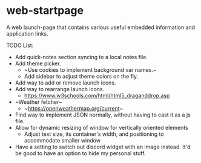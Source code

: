 # web-startpage
A web launch-page that contains various useful embedded information and application links.

TODO List:
- Add quick-notes section syncing to a local notes file.
- Add theme picker.
    - ~Use cookies to implement background var names.~
    - Add sidebar to adjust theme colors on the fly.
- Add way to add or remove launch icons.
- Add way to rearrange launch icons.
    - https://www.w3schools.com/html/html5_draganddrop.asp
- ~Weather fetcher~
    - ~https://openweathermap.org/current~
- Find way to implement JSON normally, without having to cast it as a js file.
- Allow for dynamic resizing of window for vertically oriented elements
    - Adjust text size, its container's width, and positioning to accommodate smaller window
- Have a setting to switch out discord widget with an image instead. It'd be good to have an option to hide my personal stuff.
